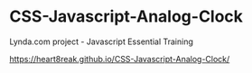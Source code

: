 # CSS-Javascript-Analog-Clock
Lynda.com project - Javascript Essential Training 


https://heart8reak.github.io/CSS-Javascript-Analog-Clock/
